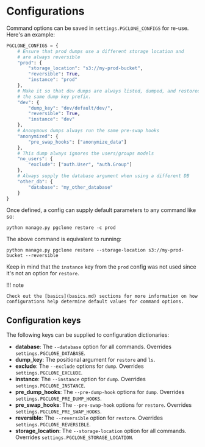 # Configurations

Command options can be saved in `settings.PGCLONE_CONFIGS` for re-use. Here's an example:

```python
PGCLONE_CONFIGS = {
    # Ensure that prod dumps use a different storage location and
    # are always reversible
    "prod": {
        "storage_location": "s3://my-prod-bucket",
        "reversible": True,
        "instance": "prod"
    },
    # Make it so that dev dumps are always listed, dumped, and restored under
    # the same dump key prefix.
    "dev": {
        "dump_key": "dev/default/dev/",
        "reversible": True,
        "instance": "dev"
    },
    # Anonymous dumps always run the same pre-swap hooks
    "anonymized": {
        "pre_swap_hooks": ["anonymize_data"]
    },
    # This dump always ignores the users/groups models
    "no_users": {
        "exclude": ["auth.User", "auth.Group"] 
    },
    # Always supply the database argument when using a different DB
    "other_db": {
        "database": "my_other_database"
    }
}
```

Once defined, a config can supply default parameters to any command like so:

    python manage.py pgclone restore -c prod

The above command is equivalent to running:

    python manage.py pgclone restore --storage-location s3://my-prod-bucket --reversible

Keep in mind that the `instance` key from the `prod` config was not used since it's not an option for `restore`.

!!! note

    Check out the [basics](basics.md) sections for more information on how configurations help determine default values for command options.

## Configuration keys

The following keys can be supplied to configuration dictionaries:

* **database**: The `--database` option for all commands. Overrides `settings.PGCLONE_DATABASE`.
* **dump_key**: The positional argument for `restore` and `ls`.
* **exclude**: The `--exclude` options for `dump`. Overrides `settings.PGCLONE_EXCLUDE`.
* **instance**: The `--instance` option for `dump`. Overrides `settings.PGCLONE_INSTANCE`. 
* **pre_dump_hooks**: The `--pre-dump-hook` options for `dump`. Overrides `settings.PGCLONE_PRE_DUMP_HOOKS`.
* **pre_swap_hooks**: The `--pre-swap-hook` options for `restore`. Overrides `settings.PGCLONE_PRE_SWAP_HOOKS`.
* **reversible**: The `--reversible` option for `restore`. Overrides `settings.PGCLONE_REVERSIBLE`.
* **storage_location**: The `--storage-location` option for all commands. Overrides `settings.PGCLONE_STORAGE_LOCATION`.  
